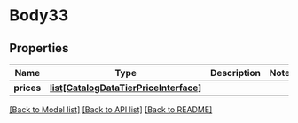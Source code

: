 # Body33

## Properties
Name | Type | Description | Notes
------------ | ------------- | ------------- | -------------
**prices** | [**list[CatalogDataTierPriceInterface]**](CatalogDataTierPriceInterface.md) |  | 

[[Back to Model list]](../README.md#documentation-for-models) [[Back to API list]](../README.md#documentation-for-api-endpoints) [[Back to README]](../README.md)


